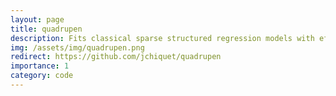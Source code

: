 ```yaml
---
layout: page
title: quadrupen
description: Fits classical sparse structured regression models with efficient active set algorithms  (R/C++)
img: /assets/img/quadrupen.png
redirect: https://github.com/jchiquet/quadrupen
importance: 1
category: code
---
```

